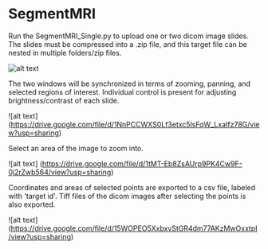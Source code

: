 # SegmentMRI

Run the SegmentMRI_Single.py to upload one or two dicom image slides. The slides must be compressed into a .zip file, and this target file can be nested in multiple folders/zip files.

![alt text](https://drive.google.com/file/d/1XDfdKy_yd2ZOyr2NO8WOA7gMLshCcf_I/view?usp=sharing)

The two windows will be synchronized in terms of zooming, panning, and selected regions of interest. Individual control is present for adjusting brightness/contrast of each slide.

![alt text] (https://drive.google.com/file/d/1NnPCCWXS0Lf3etxc5lsFqW_LxaIfz78G/view?usp=sharing)

Select an area of the image to zoom into.

![alt text] (https://drive.google.com/file/d/1tMT-Eb8ZsAUrp9PK4Cw9F-0j2rZwb564/view?usp=sharing)

Coordinates and areas of selected points are exported to a csv file, labeled with 'target id'. Tiff files of the dicom images after selecting the points is also exported. 

![alt text] (https://drive.google.com/file/d/15WOPEO5XxbxvStGR4dm77AKzMwOxxtpI/view?usp=sharing)
